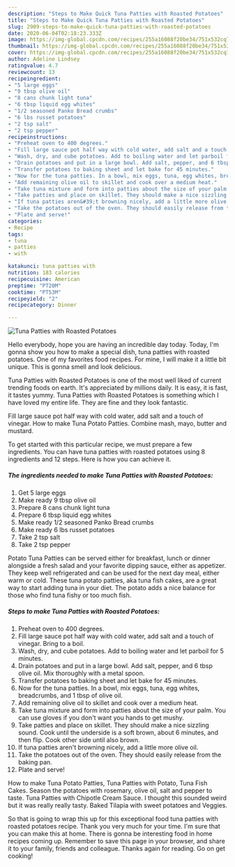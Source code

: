 ```yaml
---
description: "Steps to Make Quick Tuna Patties with Roasted Potatoes"
title: "Steps to Make Quick Tuna Patties with Roasted Potatoes"
slug: 2909-steps-to-make-quick-tuna-patties-with-roasted-potatoes
date: 2020-06-04T02:18:23.333Z
image: https://img-global.cpcdn.com/recipes/255a16088f20be34/751x532cq70/tuna-patties-with-roasted-potatoes-recipe-main-photo.jpg
thumbnail: https://img-global.cpcdn.com/recipes/255a16088f20be34/751x532cq70/tuna-patties-with-roasted-potatoes-recipe-main-photo.jpg
cover: https://img-global.cpcdn.com/recipes/255a16088f20be34/751x532cq70/tuna-patties-with-roasted-potatoes-recipe-main-photo.jpg
author: Adeline Lindsey
ratingvalue: 4.7
reviewcount: 13
recipeingredient:
- "5 large eggs"
- "9 tbsp olive oil"
- "8 cans chunk light tuna"
- "6 tbsp liquid egg whites"
- "1/2 seasoned Panko Bread crumbs"
- "6 lbs russet potatoes"
- "2 tsp salt"
- "2 tsp pepper"
recipeinstructions:
- "Preheat oven to 400 degrees."
- "Fill large sauce pot half way with cold water, add salt and a touch of vinegar. Bring to a boil."
- "Wash, dry, and cube potatoes. Add to boiling water and let parboil for 5 minutes."
- "Drain potatoes and put in a large bowl. Add salt, pepper, and 6 tbsp olive oil. Mix thoroughly with a metal spoon."
- "Transfer potatoes to baking sheet and let bake for 45 minutes."
- "Now for the tuna patties. In a bowl, mix eggs, tuna, egg whites, breadcrumbs, and 1 tbsp of olive oil."
- "Add remaining olive oil to skillet and cook over a medium heat."
- "Take tuna mixture and form into patties about the size of your palm. You can use gloves if you don&#39;t want you hands to get mushy."
- "Take patties and place on skillet. They should make a nice sizzling sound. Cook until the underside is a soft brown, about 6 minutes, and then flip. Cook other side until also brown."
- "If tuna patties aren&#39;t browning nicely, add a little more olive oil."
- "Take the potatoes out of the oven. They should easily release from the baking pan."
- "Plate and serve!"
categories:
- Recipe
tags:
- tuna
- patties
- with

katakunci: tuna patties with 
nutrition: 183 calories
recipecuisine: American
preptime: "PT20M"
cooktime: "PT53M"
recipeyield: "2"
recipecategory: Dinner

---
```



![Tuna Patties with Roasted Potatoes](https://img-global.cpcdn.com/recipes/255a16088f20be34/751x532cq70/tuna-patties-with-roasted-potatoes-recipe-main-photo.jpg)

Hello everybody, hope you are having an incredible day today. Today, I'm gonna show you how to make a special dish, tuna patties with roasted potatoes. One of my favorites food recipes. For mine, I will make it a little bit unique. This is gonna smell and look delicious.

Tuna Patties with Roasted Potatoes is one of the most well liked of current trending foods on earth. It's appreciated by millions daily. It is easy, it is fast, it tastes yummy. Tuna Patties with Roasted Potatoes is something which I have loved my entire life. They are fine and they look fantastic.

Fill large sauce pot half way with cold water, add salt and a touch of vinegar. How to make Tuna Potato Patties. Combine mash, mayo, butter and mustard.


To get started with this particular recipe, we must prepare a few ingredients. You can have tuna patties with roasted potatoes using 8 ingredients and 12 steps. Here is how you can achieve it.

<!--inarticleads1-->

##### The ingredients needed to make Tuna Patties with Roasted Potatoes:

1. Get 5 large eggs
1. Make ready 9 tbsp olive oil
1. Prepare 8 cans chunk light tuna
1. Prepare 6 tbsp liquid egg whites
1. Make ready 1/2 seasoned Panko Bread crumbs
1. Make ready 6 lbs russet potatoes
1. Take 2 tsp salt
1. Take 2 tsp pepper


Potato Tuna Patties can be served either for breakfast, lunch or dinner alongside a fresh salad and your favorite dipping sauce, either as appetizer. They keep well refrigerated and can be used for the next day meal, either warm or cold. These tuna potato patties, aka tuna fish cakes, are a great way to start adding tuna in your diet. The potato adds a nice balance for those who find tuna fishy or too much fish. 

<!--inarticleads2-->

##### Steps to make Tuna Patties with Roasted Potatoes:

1. Preheat oven to 400 degrees.
1. Fill large sauce pot half way with cold water, add salt and a touch of vinegar. Bring to a boil.
1. Wash, dry, and cube potatoes. Add to boiling water and let parboil for 5 minutes.
1. Drain potatoes and put in a large bowl. Add salt, pepper, and 6 tbsp olive oil. Mix thoroughly with a metal spoon.
1. Transfer potatoes to baking sheet and let bake for 45 minutes.
1. Now for the tuna patties. In a bowl, mix eggs, tuna, egg whites, breadcrumbs, and 1 tbsp of olive oil.
1. Add remaining olive oil to skillet and cook over a medium heat.
1. Take tuna mixture and form into patties about the size of your palm. You can use gloves if you don&#39;t want you hands to get mushy.
1. Take patties and place on skillet. They should make a nice sizzling sound. Cook until the underside is a soft brown, about 6 minutes, and then flip. Cook other side until also brown.
1. If tuna patties aren&#39;t browning nicely, add a little more olive oil.
1. Take the potatoes out of the oven. They should easily release from the baking pan.
1. Plate and serve!


How to make Tuna Potato Patties, Tuna Patties with Potato, Tuna Fish Cakes. Season the potatoes with rosemary, olive oil, salt and pepper to taste. Tuna Patties with Chipotle Cream Sauce. I thought this sounded weird but it was really really tasty. Baked Tilapia with sweet potatoes and Veggies. 

So that is going to wrap this up for this exceptional food tuna patties with roasted potatoes recipe. Thank you very much for your time. I'm sure that you can make this at home. There is gonna be interesting food in home recipes coming up. Remember to save this page in your browser, and share it to your family, friends and colleague. Thanks again for reading. Go on get cooking!

